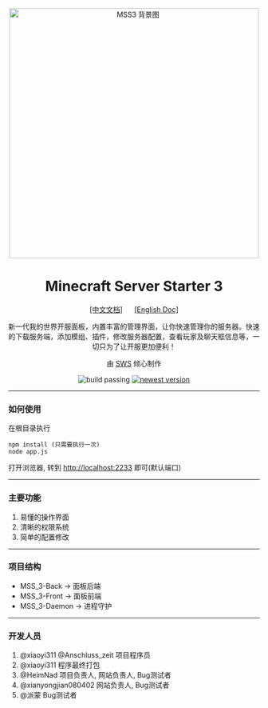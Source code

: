 <div align="center">
    <img src="https://pic1.afdiancdn.com/user/768222b86fe811eb90b752540025c377/common/e600f5865d9bb7392060408a8d0adb46_w1911_h996_s236.jpg?imageView2/1/w/3000/h/800" alt="MSS3 背景图" width="500">
    <h1>Minecraft Server Starter 3</h1>
    <a href="./README.md">[中文文档]</a>&nbsp&nbsp&nbsp&nbsp&nbsp&nbsp<a href="./README_EN.md">[English Doc]</a>
    <p>新一代我的世界开服面板，内置丰富的管理界面，让你快速管理你的服务器。快速的下载服务端，添加模组、插件，修改服务器配置，查看玩家及聊天框信息等，一切只为了让开服更加便利！</p>
    <p>由 <a href="https://skyworldstudio.top">SWS</a> 倾心制作</p>
    <a><img src="https://img.shields.io/badge/build-passing-brightgreen" alt="build passing"></a>
    <a href="https://github.com/SkyWorldStudio/MSS_3-Web-Production/releases/" target="_blank"><img src="https://img.shields.io/github/v/release/SkyWorldStudio/MSS_3-Daemon-Production?include_prereleases" alt="newest version"></a>
</div>

---

### 如何使用

在根目录执行
```
npm install (只需要执行一次)
node app.js
```
打开浏览器, 转到 <http://localhost:2233> 即可(默认端口)

---

### 主要功能
1. 易懂的操作界面
2. 清晰的权限系统
3. 简单的配置修改


---

### 项目结构
- MSS_3-Back -> 面板后端
- MSS_3-Front -> 面板前端
- MSS_3-Daemon -> 进程守护

---

### 开发人员
1. @xiaoyi311 @Anschluss_zeit 项目程序员
2. @xiaoyi311 程序最终打包
3. @HeimNad 项目负责人, 网站负责人, Bug测试者
4. @xianyongjian080402 网站负责人, Bug测试者
5. @派蒙 Bug测试者
